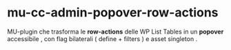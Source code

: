 # mu-cc-admin-popover-row-actions
MU-plugin che trasforma le **row-actions** delle WP List Tables in un **popover** accessibile , con flag bilaterali ( define + filters ) e asset singleton .

